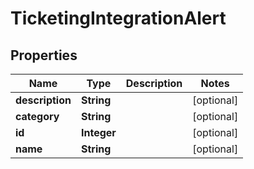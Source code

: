 

# TicketingIntegrationAlert


## Properties

| Name | Type | Description | Notes |
|------------ | ------------- | ------------- | -------------|
|**description** | **String** |  |  [optional] |
|**category** | **String** |  |  [optional] |
|**id** | **Integer** |  |  [optional] |
|**name** | **String** |  |  [optional] |



